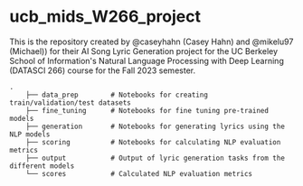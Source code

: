 # ucb_mids_W266_project
This is the repository created by @caseyhahn (Casey Hahn) and @mikelu97 (Michael))
for their AI Song Lyric Generation project for the UC Berkeley School of Information's
Natural Language Processing with Deep Learning (DATASCI 266) course for the Fall 2023
semester.

```
.
    ├── data_prep        # Notebooks for creating train/validation/test datasets
    ├── fine_tuning      # Notebooks for fine tuning pre-trained models
    ├── generation       # Notebooks for generating lyrics using the NLP models
    ├── scoring          # Notebooks for calculating NLP evaluation metrics
    ├── output           # Output of lyric generation tasks from the different models
    └── scores           # Calculated NLP evaluation metrics
```